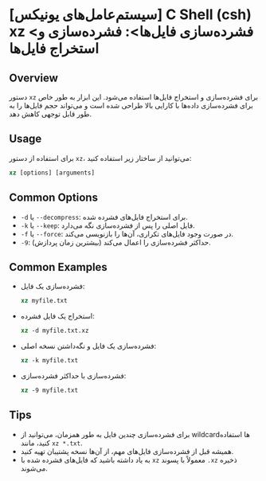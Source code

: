 # [سیستم‌عامل‌های یونیکس] C Shell (csh) xz <فشرده‌سازی فایل‌ها>: فشرده‌سازی و استخراج فایل‌ها

## Overview
دستور `xz` برای فشرده‌سازی و استخراج فایل‌ها استفاده می‌شود. این ابزار به طور خاص برای فشرده‌سازی داده‌ها با کارایی بالا طراحی شده است و می‌تواند حجم فایل‌ها را به طور قابل توجهی کاهش دهد.

## Usage
برای استفاده از دستور `xz`، می‌توانید از ساختار زیر استفاده کنید:

```csh
xz [options] [arguments]
```

## Common Options
- `-d` یا `--decompress`: برای استخراج فایل‌های فشرده شده.
- `-k` یا `--keep`: فایل اصلی را پس از فشرده‌سازی نگه می‌دارد.
- `-f` یا `--force`: در صورت وجود فایل‌های تکراری، آن‌ها را بازنویسی می‌کند.
- `-9`: حداکثر فشرده‌سازی را اعمال می‌کند (بیشترین زمان پردازش).

## Common Examples
- فشرده‌سازی یک فایل:
  ```csh
  xz myfile.txt
  ```

- استخراج یک فایل فشرده:
  ```csh
  xz -d myfile.txt.xz
  ```

- فشرده‌سازی یک فایل و نگه‌داشتن نسخه اصلی:
  ```csh
  xz -k myfile.txt
  ```

- فشرده‌سازی با حداکثر فشرده‌سازی:
  ```csh
  xz -9 myfile.txt
  ```

## Tips
- برای فشرده‌سازی چندین فایل به طور همزمان، می‌توانید از wildcardها استفاده کنید، مانند `xz *.txt`.
- همیشه قبل از فشرده‌سازی فایل‌های مهم، از آن‌ها نسخه پشتیبان تهیه کنید.
- به یاد داشته باشید که فایل‌های فشرده شده با `xz` معمولاً با پسوند `.xz` ذخیره می‌شوند.